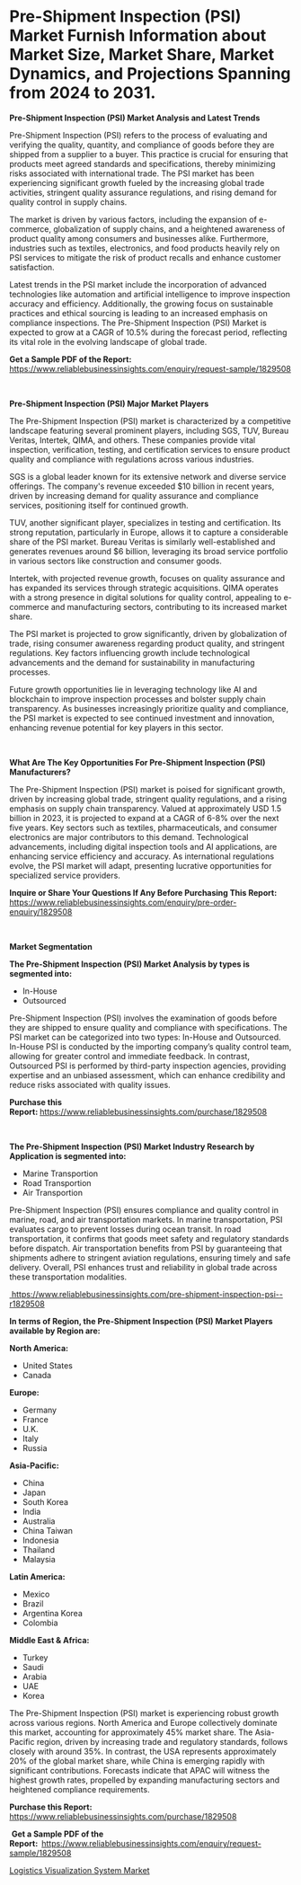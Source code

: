 <p><h1>Pre-Shipment Inspection (PSI) Market Furnish Information about Market Size, Market Share, Market Dynamics, and Projections Spanning from 2024 to 2031.</h1></p><p><strong>Pre-Shipment Inspection (PSI) Market Analysis and Latest Trends</strong></p>
<p><p>Pre-Shipment Inspection (PSI) refers to the process of evaluating and verifying the quality, quantity, and compliance of goods before they are shipped from a supplier to a buyer. This practice is crucial for ensuring that products meet agreed standards and specifications, thereby minimizing risks associated with international trade. The PSI market has been experiencing significant growth fueled by the increasing global trade activities, stringent quality assurance regulations, and rising demand for quality control in supply chains.</p><p>The market is driven by various factors, including the expansion of e-commerce, globalization of supply chains, and a heightened awareness of product quality among consumers and businesses alike. Furthermore, industries such as textiles, electronics, and food products heavily rely on PSI services to mitigate the risk of product recalls and enhance customer satisfaction.</p><p>Latest trends in the PSI market include the incorporation of advanced technologies like automation and artificial intelligence to improve inspection accuracy and efficiency. Additionally, the growing focus on sustainable practices and ethical sourcing is leading to an increased emphasis on compliance inspections. The Pre-Shipment Inspection (PSI) Market is expected to grow at a CAGR of 10.5% during the forecast period, reflecting its vital role in the evolving landscape of global trade.</p></p>
<p><strong>Get a Sample PDF of the Report:&nbsp;</strong> <a href="https://www.reliablebusinessinsights.com/enquiry/request-sample/1829508?utm_campaign=1113&utm_medium=2&utm_source=Github&utm_content=ia&utm_term=30122024&utm_id=pre-shipment-inspection-psi">https://www.reliablebusinessinsights.com/enquiry/request-sample/1829508</a></p>
<p>&nbsp;</p>
<p><strong>Pre-Shipment Inspection (PSI) Major Market Players</strong></p>
<p><p>The Pre-Shipment Inspection (PSI) market is characterized by a competitive landscape featuring several prominent players, including SGS, TUV, Bureau Veritas, Intertek, QIMA, and others. These companies provide vital inspection, verification, testing, and certification services to ensure product quality and compliance with regulations across various industries.</p><p>SGS is a global leader known for its extensive network and diverse service offerings. The company's revenue exceeded $10 billion in recent years, driven by increasing demand for quality assurance and compliance services, positioning itself for continued growth.</p><p>TUV, another significant player, specializes in testing and certification. Its strong reputation, particularly in Europe, allows it to capture a considerable share of the PSI market. Bureau Veritas is similarly well-established and generates revenues around $6 billion, leveraging its broad service portfolio in various sectors like construction and consumer goods.</p><p>Intertek, with projected revenue growth, focuses on quality assurance and has expanded its services through strategic acquisitions. QIMA operates with a strong presence in digital solutions for quality control, appealing to e-commerce and manufacturing sectors, contributing to its increased market share.</p><p>The PSI market is projected to grow significantly, driven by globalization of trade, rising consumer awareness regarding product quality, and stringent regulations. Key factors influencing growth include technological advancements and the demand for sustainability in manufacturing processes.</p><p>Future growth opportunities lie in leveraging technology like AI and blockchain to improve inspection processes and bolster supply chain transparency. As businesses increasingly prioritize quality and compliance, the PSI market is expected to see continued investment and innovation, enhancing revenue potential for key players in this sector.</p></p>
<p>&nbsp;</p>
<p><strong>What Are The Key Opportunities For Pre-Shipment Inspection (PSI) Manufacturers?</strong></p>
<p><p>The Pre-Shipment Inspection (PSI) market is poised for significant growth, driven by increasing global trade, stringent quality regulations, and a rising emphasis on supply chain transparency. Valued at approximately USD 1.5 billion in 2023, it is projected to expand at a CAGR of 6-8% over the next five years. Key sectors such as textiles, pharmaceuticals, and consumer electronics are major contributors to this demand. Technological advancements, including digital inspection tools and AI applications, are enhancing service efficiency and accuracy. As international regulations evolve, the PSI market will adapt, presenting lucrative opportunities for specialized service providers.</p></p>
<p><strong>Inquire or Share Your Questions If Any Before Purchasing This Report:</strong> <a href="https://www.reliablebusinessinsights.com/enquiry/pre-order-enquiry/1829508?utm_campaign=1113&utm_medium=2&utm_source=Github&utm_content=ia&utm_term=30122024&utm_id=pre-shipment-inspection-psi">https://www.reliablebusinessinsights.com/enquiry/pre-order-enquiry/1829508</a></p>
<p>&nbsp;</p>
<p><strong>Market Segmentation</strong></p>
<p><strong>The Pre-Shipment Inspection (PSI) Market Analysis by types is segmented into:</strong></p>
<p><ul><li>In-House</li><li>Outsourced</li></ul></p>
<p><p>Pre-Shipment Inspection (PSI) involves the examination of goods before they are shipped to ensure quality and compliance with specifications. The PSI market can be categorized into two types: In-House and Outsourced. In-House PSI is conducted by the importing company’s quality control team, allowing for greater control and immediate feedback. In contrast, Outsourced PSI is performed by third-party inspection agencies, providing expertise and an unbiased assessment, which can enhance credibility and reduce risks associated with quality issues.</p></p>
<p><strong>Purchase this Report:&nbsp;</strong><a href="https://www.reliablebusinessinsights.com/purchase/1829508?utm_campaign=1113&utm_medium=2&utm_source=Github&utm_content=ia&utm_term=30122024&utm_id=pre-shipment-inspection-psi">https://www.reliablebusinessinsights.com/purchase/1829508</a></p>
<p>&nbsp;</p>
<p><strong>The Pre-Shipment Inspection (PSI) Market Industry Research by Application is segmented into:</strong></p>
<p><ul><li>Marine Transportion</li><li>Road Transportion</li><li>Air Transportion</li></ul></p>
<p><p>Pre-Shipment Inspection (PSI) ensures compliance and quality control in marine, road, and air transportation markets. In marine transportation, PSI evaluates cargo to prevent losses during ocean transit. In road transportation, it confirms that goods meet safety and regulatory standards before dispatch. Air transportation benefits from PSI by guaranteeing that shipments adhere to stringent aviation regulations, ensuring timely and safe delivery. Overall, PSI enhances trust and reliability in global trade across these transportation modalities.</p></p>
<p><a href="https://www.reliablebusinessinsights.com/pre-shipment-inspection-psi--r1829508?utm_campaign=1113&utm_medium=2&utm_source=Github&utm_content=ia&utm_term=30122024&utm_id=pre-shipment-inspection-psi">&nbsp;https://www.reliablebusinessinsights.com/pre-shipment-inspection-psi--r1829508</a></p>
<p><strong>In terms of Region, the Pre-Shipment Inspection (PSI) Market Players available by Region are:</strong></p>
<p>
    <p> <strong> North America: </strong>
        <ul>
            <li>United States</li>
            <li>Canada</li>
        </ul>
        </p> 
    <p> <strong> Europe: </strong>
        <ul>
            <li>Germany</li>
            <li>France</li>
            <li>U.K.</li>
            <li>Italy</li>
            <li>Russia</li>
        </ul>
        </p> 
    <p> <strong> Asia-Pacific: </strong>
        <ul>
            <li>China</li>
            <li>Japan</li>
            <li>South Korea</li>
            <li>India</li>
            <li>Australia</li>
            <li>China Taiwan</li>
            <li>Indonesia</li>
            <li>Thailand</li>
            <li>Malaysia</li>
        </ul>
        </p> 
    <p> <strong> Latin America: </strong>
        <ul>
            <li>Mexico</li>
            <li>Brazil</li>
            <li>Argentina Korea</li>
            <li>Colombia</li>
        </ul>
        </p> 
    <p> <strong> Middle East & Africa: </strong>
        <ul>
            <li>Turkey</li>
            <li>Saudi</li>
            <li>Arabia</li>
            <li>UAE</li>
            <li>Korea</li>
        </ul>
    </p>
    </p>
<p><p>The Pre-Shipment Inspection (PSI) market is experiencing robust growth across various regions. North America and Europe collectively dominate this market, accounting for approximately 45% market share. The Asia-Pacific region, driven by increasing trade and regulatory standards, follows closely with around 35%. In contrast, the USA represents approximately 20% of the global market share, while China is emerging rapidly with significant contributions. Forecasts indicate that APAC will witness the highest growth rates, propelled by expanding manufacturing sectors and heightened compliance requirements.</p></p>
<p><strong>Purchase this Report: </strong><a href="https://www.reliablebusinessinsights.com/purchase/1829508?utm_campaign=1113&utm_medium=2&utm_source=Github&utm_content=ia&utm_term=30122024&utm_id=pre-shipment-inspection-psi">https://www.reliablebusinessinsights.com/purchase/1829508</a></p>
<p>&nbsp;<strong>Get a Sample PDF of the Report:&nbsp;&nbsp;</strong><a href="https://www.reliablebusinessinsights.com/enquiry/request-sample/1829508?utm_campaign=1113&utm_medium=2&utm_source=Github&utm_content=ia&utm_term=30122024&utm_id=pre-shipment-inspection-psi">https://www.reliablebusinessinsights.com/enquiry/request-sample/1829508</a></p>
<p><strong></strong></p>
<p><p><a href="https://github.com/lisaeichler20775/Market-Research-Report-List-1/blob/main/logistics-visualization-system-market.md?utm_campaign=1113&utm_medium=2&utm_source=Github&utm_content=ia&utm_term=30122024&utm_id=pre-shipment-inspection-psi">Logistics Visualization System Market</a></p></p>